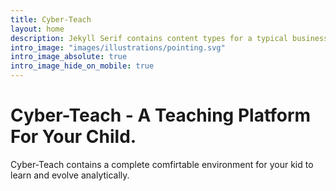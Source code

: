 ```yaml
---
title: Cyber-Teach
layout: home
description: Jekyll Serif contains content types for a typical business website. The theme is fully responsive, blazing fast and artfully illustrated.
intro_image: "images/illustrations/pointing.svg"
intro_image_absolute: true
intro_image_hide_on_mobile: true
---
```


# Cyber-Teach - A Teaching Platform For Your Child.

Cyber-Teach contains a complete comfirtable environment for your kid to learn and evolve analytically.
